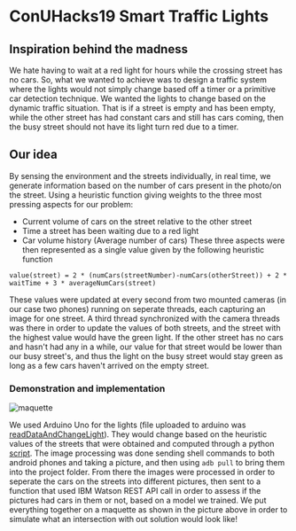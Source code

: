 # ConUHacks19 Smart Traffic Lights
## Inspiration behind the madness
We hate having to wait at a red light for hours while the crossing street has no cars. So, what we wanted to achieve was to design a traffic system where the lights would not simply change based off a timer or a primitive car detection technique. We wanted the lights to change based on the dynamic traffic situation. That is if a street is empty and has been empty, while the other street has had constant cars and still has cars coming, then the busy street should not have its light turn red due to a timer.

## Our idea
By sensing the environment and the streets individually, in real time, we generate information based on the number of cars present in the photo/on the street. Using a heuristic function giving weights to the three most pressing aspects for our problem:
* Current volume of cars on the street relative to the other street
* Time a street has been waiting due to a red light
* Car volume history (Average number of cars)
These three aspects were then represented as a single value given by the following heuristic function 

`value(street) = 2 * (numCars(streetNumber)-numCars(otherStreet)) + 2 * waitTime + 3 * averageNumCars(street)`

These values were updated at every second from two mounted cameras (in our case two phones) running on seperate threads, each capturing an image for one street. A third thread synchronized with the camera threads was there in order to update the values of both streets, and the street with the highest value would have the green light. If the other street has no cars and hasn't had any in a while, our value for that street would be lower than our busy street's, and thus the light on the busy street would stay green as long as a few cars haven't arrived on the empty street.
### Demonstration and implementation
![maquette](/road_pics/road2.jpg)

We used Arduino Uno for the lights (file uploaded to arduino was [readDataAndChangeLight](/readDataAndChangeLight/readDataAndChangeLight.ino)). They would change based on the heuristic values of the streets that were obtained and computed through a python [script](/threadExample.py). The image processing was done sending shell commands to both android phones and taking a picture, and then using `adb pull` to bring them into the project folder. From there the images were processed in order to seperate the cars on the streets into different pictures, then sent to a function that used IBM Watson REST API call in order to assess if the pictures had cars in them or not, based on a model we trained. We put everything together on a maquette as shown in the picture above in order to simulate what an intersection with out solution would look like!
